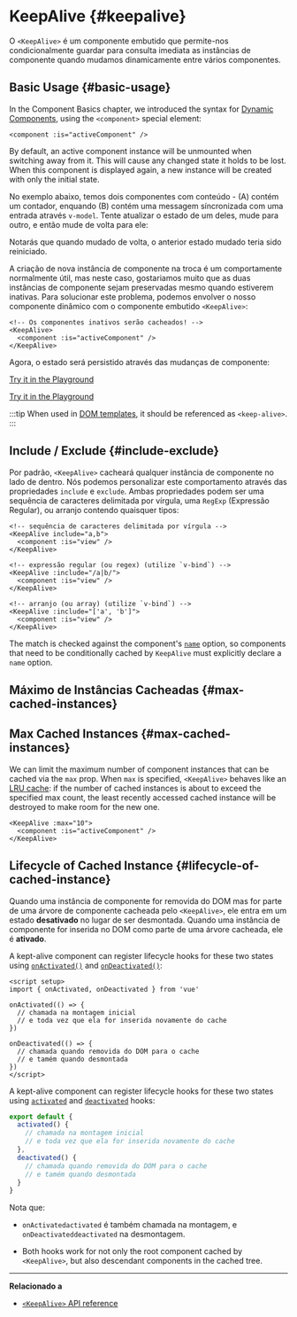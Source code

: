 <script setup>
import SwitchComponent from './keep-alive-demos/SwitchComponent.vue'
</script>

# KeepAlive {#keepalive}

O `<KeepAlive>` é um componente embutido que permite-nos condicionalmente guardar para consulta imediata as instâncias de componente quando mudamos dinamicamente entre vários componentes.

## Basic Usage {#basic-usage}

In the Component Basics chapter, we introduced the syntax for [Dynamic Components](/guide/essentials/component-basics#dynamic-components), using the `<component>` special element:

```vue-html
<component :is="activeComponent" />
```

By default, an active component instance will be unmounted when switching away from it. This will cause any changed state it holds to be lost. When this component is displayed again, a new instance will be created with only the initial state.

No exemplo abaixo, temos dois componentes com conteúdo - (A) contém um contador, enquando (B) contém uma messagem síncronizada com uma entrada através `v-model`. Tente atualizar o estado de um deles, mude para outro, e então mude de volta para ele:

<SwitchComponent />

Notarás que quando mudado de volta, o anterior estado mudado teria sido reiniciado.

A criação de nova instância de componente na troca é um comportamente normalmente útil, mas neste caso, gostariamos muito que as duas instâncias de componente sejam preservadas mesmo quando estiverem inativas. Para solucionar este problema, podemos envolver o nosso componente dinâmico com o componente embutido `<KeepAlive>`:

```vue-html
<!-- Os componentes inativos serão cacheados! -->
<KeepAlive>
  <component :is="activeComponent" />
</KeepAlive>
```

Agora, o estado será persistido através das mudanças de componente:

<SwitchComponent use-KeepAlive />

<div class="composition-api">

[Try it in the Playground](https://play.vuejs.org/#eNqtUsFOwzAM/RWrl4IGC+cqq2h3RFw495K12YhIk6hJi1DVf8dJSllBaAJxi+2XZz8/j0lhzHboeZIl1NadMA4sd73JKyVaozsHI9hnJqV+feJHmODY6RZS/JEuiL1uTTEXtiREnnINKFeAcgZUqtbKOqj7ruPKwe6s2VVguq4UJXEynAkDx1sjmeMYAdBGDFBLZu2uShre6ioJeaxIduAyp0KZ3oF7MxwRHWsEQmC4bXXDJWbmxpjLBiZ7DwptMUFyKCiJNP/BWUbO8gvnA+emkGKIgkKqRrRWfh+Z8MIWwpySpfbxn6wJKMGV4IuSs0UlN1HVJae7bxYvBuk+2IOIq7sLnph8P9u5DJv5VfpWWLaGqTzwZTCOM/M0IaMvBMihd04ruK+lqF/8Ajxms8EFbCiJxR8khsP6ncQosLWnWV6a/kUf2nqu75Fby04chA0iPftaYryhz6NBRLjdtajpHZTWPio=)

</div>
<div class="options-api">

[Try it in the Playground](https://play.vuejs.org/#eNqtU8tugzAQ/JUVl7RKWveMXFTIseofcHHAiawasPxArRD/3rVNSEhbpVUrIWB3x7PM7jAkuVL3veNJmlBTaaFsVraiUZ22sO0alcNedw2s7kmIPHS1ABQLQDEBAMqWvwVQzffMSQuDz1aI6VreWpPCEBtsJppx4wE1s+zmNoIBNLdOt8cIjzut8XAKq3A0NAIY/QNveFEyi8DA8kZJZjlGALQWPVSSGfNYJjVvujIJeaxItuMyo6JVzoJ9VxwRmtUCIdDfNV3NJWam5j7HpPOY8BEYkwxySiLLP1AWkbK4oHzmXOVS9FFOSM3jhFR4WTNfRslcO54nSwJKcCD4RsnZmJJNFPXJEl8t88quOuc39fCrHalsGyWcnJL62apYNoq12UQ8DLEFjCMy+kKA7Jy1XQtPlRTVqx+Jx6zXOJI1JbH4jejg3T+KbswBzXnFlz9Tjes/V/3CjWEHDsL/OYNvdCE8Wu3kLUQEhy+ljh+brFFu)

</div>

:::tip
When used in [DOM templates](/guide/essentials/component-basics#dom-template-parsing-caveats), it should be referenced as `<keep-alive>`.
:::

## Include / Exclude {#include-exclude}

Por padrão, `<KeepAlive>` cacheará qualquer instância de componente no lado de dentro. Nós podemos personalizar este comportamento através das propriedades `include` e `exclude`. Ambas propriedades podem ser uma sequência de caracteres delimitada por vírgula, uma `RegExp` (Expressão Regular), ou arranjo contendo quaisquer tipos:

```vue-html
<!-- sequência de caracteres delimitada por vírgula -->
<KeepAlive include="a,b">
  <component :is="view" />
</KeepAlive>

<!-- expressão regular (ou regex) (utilize `v-bind`) -->
<KeepAlive :include="/a|b/">
  <component :is="view" />
</KeepAlive>

<!-- arranjo (ou array) (utilize `v-bind`) -->
<KeepAlive :include="['a', 'b']">
  <component :is="view" />
</KeepAlive>
```

The match is checked against the component's [`name`](/api/options-misc#name) option, so components that need to be conditionally cached by `KeepAlive` must explicitly declare a `name` option.

## Máximo de Instâncias Cacheadas {#max-cached-instances}

## Max Cached Instances {#max-cached-instances}

We can limit the maximum number of component instances that can be cached via the `max` prop. When `max` is specified, `<KeepAlive>` behaves like an [LRU cache](<https://en.wikipedia.org/wiki/Cache_replacement_policies#Least_recently_used_(LRU)>): if the number of cached instances is about to exceed the specified max count, the least recently accessed cached instance will be destroyed to make room for the new one.

```vue-html
<KeepAlive :max="10">
  <component :is="activeComponent" />
</KeepAlive>
```

## Lifecycle of Cached Instance {#lifecycle-of-cached-instance}

Quando uma instância de componente for removida do DOM mas for parte de uma árvore de componente cacheada pelo  `<KeepAlive>`, ele entra em um estado **desativado** no lugar de ser desmontada. Quando uma instância de componente for inserida no DOM como parte de uma árvore cacheada, ele é **ativado**.

<div class="composition-api">

A kept-alive component can register lifecycle hooks for these two states using [`onActivated()`](/api/composition-api-lifecycle#onactivated) and [`onDeactivated()`](/api/composition-api-lifecycle#ondeactivated):

```vue
<script setup>
import { onActivated, onDeactivated } from 'vue'

onActivated(() => {
  // chamada na montagem inicial
  // e toda vez que ela for inserida novamente do cache
})

onDeactivated(() => {
  // chamada quando removida do DOM para o cache
  // e tamém quando desmontada
})
</script>
```

</div>
<div class="options-api">

A kept-alive component can register lifecycle hooks for these two states using [`activated`](/api/options-lifecycle#activated) and [`deactivated`](/api/options-lifecycle#deactivated) hooks:

```js
export default {
  activated() {
    // chamada na montagem inicial
    // e toda vez que ela for inserida novamente do cache
  },
  deactivated() {
    // chamada quando removida do DOM para o cache
    // e tamém quando desmontada
  }
}
```

</div>

Nota que:

- <span class="composition-api">`onActivated`</span><span class="options-api">`activated`</span> é também chamada na montagem, e <span class="composition-api">`onDeactivated`</span><span class="options-api">`deactivated`</span> na desmontagem.

- Both hooks work for not only the root component cached by `<KeepAlive>`, but also descendant components in the cached tree.

---

**Relacionado a**

- [`<KeepAlive>` API reference](/api/built-in-components#keepalive)
